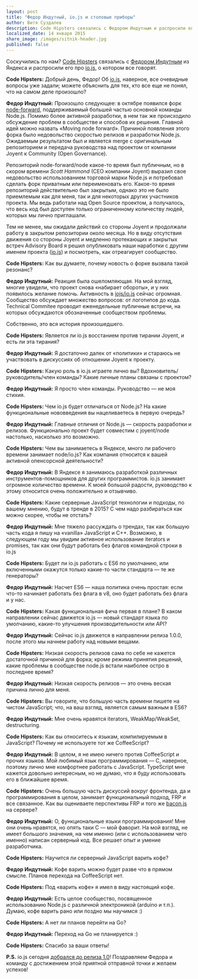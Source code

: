 ```yaml
---
layout: post
title: "Федор Индутный, io.js и столовые приборы"
author: Витя Суздалев
description: Code Hipsters связались с Федором Индутным и распросили его про io.js, о котором все говорят.
localized_date: 14 января 2015
share_image: /images/sitnik-header.jpg
published: false
---
```

Соскучились по нам? [Code Hipsters](https://vk.com/codehipsters) связались с [Федором Индутным](https://blog.indutny.com/) из Яндекса и распросили его про [io.js](https://iojs.org/), о котором все говорят.

**Code Hipsters:** Добрый день, Федор! Об [io.js](https://iojs.org/), наверное, все очевидные вопросы уже задали; можете объяснить для тех, кто все еще не понял, что на самом деле произошло?

**Федор Индутный:** Произошло следующее: в октябре появился форк [node-forward](https://github.com/node-forward), поддерживаемый большей частью основной команды Node.js. Помимо более активной разработки, в нем так же происходило обсуждение проблем в сообществе и способов их решения. Главной идей можно назвать «Moving node forward». Причиной появления этого форка было недовольство скоростью релизов и разработки Node.js. Ожидаемым результатом был и является merge с оригинальным репозиторием и передача руководства над проектом от компании Joyent к Community (Open Governance).

Репозиторий node-forward/node какое-то время был публичным, но в скором времени *Scott Hammond* (CEO компании Joyent) выразил свое недовольство использованием торговой марки Node.js и потребовал сделать форк приватным или переименовать его. Какое-то время репозиторий действительно был закрытым, однако это не было приемлемым как для меня, так и для некоторых других участников проекта. Мы ведь работали над Open Source проектом, а получалось, что весь код был доступен только ограниченному количеству людей, которых мы лично приглашали.

Тем не менее, мы ожидали действий со стороны Joyent и продолжали работу в закрытом репозитории около месяца. Но в виду отсутствия движения со стороны Joyent и медленно протекающих и закрытых встреч Advisory Board я решил опубликовать наши наработки с другим именем проекта ([io.js](https://github.com/iojs/io.js)) и посмотреть, как отреагирует сообщество.

**Code Hipsters:** Как вы думаете, почему новость о форке вызвала такой резонанс?

**Федор Индутный:** Реакция была ошеломляющая. На мой взгляд, многие увидели, что проект снова «набирает обороты», и у них появилось желание помочь. Активность в [iojs/io.js](https://github.com/iojs/io.js) сейчас огромная. Сообщество обсуждает множество вопросов: от логотипов до кода. Technical Commitee проводит еженедельные публичные встречи, на которых обсуждаются обозначенные сообществом проблемы.

Собственно, это вся история произошедшего.

**Code Hipsters:** Является ли io.js восстанием против тирании Joyent, и есть ли эта тирания?

**Федор Индутный:** Я достаточно далек от «политики» и стараюсь не участвовать в дискуссиях об отношении Joyent к проекту.

**Code Hipsters:** Какую роль в io.js играете лично вы? Вдохновитель/руководитель/член команды? Какие личные планы связаны с проектом?

**Федор Индутный:** Я просто член команды. Руководство — не моя стихия.

**Code Hipsters:** Чем io.js будет отличаться от Node.js? На какие функциональные нововведения вы нацеливаетесь в первую очередь?

**Федор Индутный:** Главные отличия от Node.js — скорость разработки и релизов. Функционально проект будет совместим с joyent/node настолько, насколько это возможно.

**Code Hipsters:** Чем вы занимаетесь в Яндексе, много ли рабочего времени занимает node/io.js? Как компания относится к вашей активной опенсорсной деятельности?

**Федор Индутный:**  В Яндексе я занимаюсь разработкой различных инструментов-помощников для других программистов. io.js занимает огромное количество времени. К моей большой радости, руководство к этому относится очень положительно и отзывчиво.

**Code Hipsters:** Какие серверные JavaScript технологии и подходы, по вашему мнению, будут в тренде в 2015? С чем надо разбираться как можно скорее, чтобы не отстать?

**Федор Индутный:** Мне тяжело рассуждать о трендах, так как большую часть кода я пишу на «vanilla» JavaScript и C++. Возможно, в следующем году мы увидим активное использование iterators и promises, так как они будут работать без флагов командной строки в io.js

**Code Hipsters:** Будет ли io.js работать с ES6 по умолчанию, или включенными окажутся только какие-то части стандарта — те же генераторы?

**Федор Индутный:** Насчет ES6 — наша политика очень простая: если что-то начинает работать без флага в v8, оно будет работать без флага и у нас.

**Code Hipsters:** Какая функциональная фича первая в плане? В каком направлении сейчас движется io.js — новый стандарт языка по умолчанию, какие-то улучшения производительности или API?

**Федор Индутный:** Сейчас io.js движется в направлении релиза 1.0.0, после этого мы начнем работу над новыми вещами.

**Code Hipsters:** Низкая скорость релизов сама по себе не кажется достаточной причиной для форка; кроме режима принятия решений, какие проблемы в сообществе node.js встали наиболее остро в последнее время?

**Федор Индутный:** Низкая скорость релизов — это очень веская причина лично для меня.

**Code Hipsters:** Вы говорите, что большую часть времени пишете на чистом JavaScript; что, на ваш взгляд, является самым важным в ES6?

**Федор Индутный:** Мне очень нравятся iterators, WeakMap/WeakSet, destructuring.

**Code Hipsters:** Как вы относитесь к языкам, компилируемым в JavaScript? Почему не используете тот же CoffeeScript?

**Федор Индутный:** В целом, я не имею ничего против CoffeeScript и прочих языков. Мой любимый язык программирования — C, наверное, поэтому лично мне комфортнее работать с JavaScript. TypeScript мне кажется довольно интересным, но не думаю, что я буду использовать его в ближайшее время.

**Code Hipsters:** Очень большую часть дискуссий вокруг фронтенда, да и программирования в целом, занимает функциональный подход, FRP и все связанное. Как вы оцениваете перспективы FRP и того же [bacon.js](https://baconjs.github.io/) на сервере?

**Федор Индутный:** О, функциональные языки программирования! Мне они очень нравятся, но опять таки C — мой фаворит. На мой взгляд, не имеет большого значения, на чем именно (или с использованием чего именно) написан серверный код. Все решает опыт и умение разработчика.

**Code Hipsters:** Научится ли серверный JavaScript варить кофе?

**Федор Индутный:** Кофе варить можно будет разве что в прямом смысле. Планов перехода на CoffeeScript нет.

**Code Hipsters:** Под «варить кофе» я имел в виду настоящий кофе.

**Федор Индутный:** Есть целое сообщество, посвященное использованию Node.js с различной электроникой (arduino и т.п.). Думаю, кофе варить рано или поздно мы научимся :)

**Code Hipsters:** А нет ли планов перейти на Go?

**Федор Индутный:** Переход на Go не планируется :)

**Code Hipsters:** Спасибо за ваши ответы!

**P.S.** io.js сегодня [добрался до релиза 1.0](https://github.com/iojs/io.js/blob/v1.x/CHANGELOG.md)! Поздравляем Федора и команду с достижением этой приятной отправной точки и желаем успехов!
